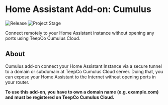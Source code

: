 # Home Assistant Add-on: Cumulus

![Release][version-shield]
![Project Stage][project-stage-shield]

Connect remotely to your Home Assistant instance without opening any ports using TeepCo Cumulus Cloud.

## About

Cumulus add-on connect your Home Assistant Instance via a secure tunnel to a domain or subdomain
at TeepCo Cumulus Cloud server. Doing that, you can expose your Home Assistant to the Internet without opening ports in your router.

**To use this add-on, you have to own a domain name (e.g. example.com) and must be registered on TeepCo Cumulus Cloud.**

[version-shield]: https://img.shields.io/badge/version-v0.2.0-blue.svg
[project-stage-shield]: https://img.shields.io/badge/project%20stage-testing-orange.svg
